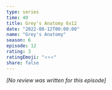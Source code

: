 ```yaml
---
type: series
time: 40
title: Grey's Anatomy 6x12
date: "2022-08-12T00:00:00"
name: "Grey's Anatomy"
season: 6
episode: 12
rating: 3
ratingEmoji: "⭐️⭐️⭐️"
share: false
---
```


*[No review was written for this episode]*